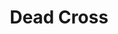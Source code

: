 ---
title: "Dead Cross"
summary: "Hardcore band formed by Dave Lombardo , Justin Pearson , Michael Crain , and Gabe Serbian in late 2015. Serbian departed the group in 2016 while they were recording in order to focus on his family. Lombardo was able to recruit vocalist Mike Patton to replace him and the group's debut album was released in August of 2017."
image: "dead-cross.jpg"
---